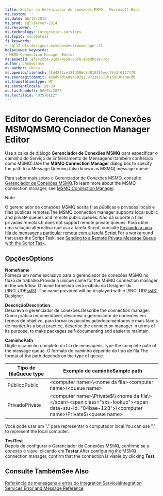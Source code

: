 ```yaml
---
title: Editor do Gerenciador de conexões MSMQ | Microsoft Docs
ms.custom: ''
ms.date: 06/13/2017
ms.prod: sql-server-2014
ms.reviewer: ''
ms.technology: integration-services
ms.topic: conceptual
f1_keywords:
- sql12.dts.designer.msmqconnectionmanager.f1
helpviewer_keywords:
- MSMQ Connection Manager Editor
ms.assetid: ef842cb4-82da-4550-85fe-9bedbc1e77c7
author: chugugrace
ms.author: chugu
ms.openlocfilehash: 41d4231ce121d596c8d818485eccf5ddf6127470
ms.sourcegitcommit: ad4d92dce894592a259721a1571b1d8736abacdb
ms.translationtype: MT
ms.contentlocale: pt-BR
ms.lasthandoff: 08/04/2020
ms.locfileid: "87570112"
---
```

# <a name="msmq-connection-manager-editor"></a><span data-ttu-id="04bae-102">Editor do Gerenciador de Conexões MSMQ</span><span class="sxs-lookup"><span data-stu-id="04bae-102">MSMQ Connection Manager Editor</span></span>
  <span data-ttu-id="04bae-103">Use a caixa de diálogo **Gerenciador de Conexões MSMQ** para especificar o caminho do Serviço de Enfileiramento de Mensagens (também conhecido como MSMQ).</span><span class="sxs-lookup"><span data-stu-id="04bae-103">Use the **MSMQ Connection Manager** dialog box to specify the path to a Message Queuing (also known as MSMQ) message queue.</span></span>  
  
 <span data-ttu-id="04bae-104">Para saber mais sobre o Gerenciador de Conexões MSMQ, consulte [Gerenciador de Conexões MSMQ](connection-manager/msmq-connection-manager.md).</span><span class="sxs-lookup"><span data-stu-id="04bae-104">To learn more about the MSMQ connection manager, see [MSMQ Connection Manager](connection-manager/msmq-connection-manager.md).</span></span>  
  
> [!NOTE]  
>  <span data-ttu-id="04bae-105">O gerenciador de conexões MSMQ aceita filas públicas e privadas locais e filas públicas remotas.</span><span class="sxs-lookup"><span data-stu-id="04bae-105">The MSMQ connection manager supports local public and private queues and remote public queues.</span></span> <span data-ttu-id="04bae-106">Não dá suporte a filas privadas remotas.</span><span class="sxs-lookup"><span data-stu-id="04bae-106">It does not support remote private queues.</span></span> <span data-ttu-id="04bae-107">Para obter uma solução alternativa que usa a tarefa Script, consulte [Enviando a uma fila de mensagens particular remota com a tarefa Script](control-flow/script-task.md).</span><span class="sxs-lookup"><span data-stu-id="04bae-107">For a workaround that uses the Script Task, see [Sending to a Remote Private Message Queue with the Script Task](control-flow/script-task.md).</span></span>  
  
## <a name="options"></a><span data-ttu-id="04bae-108">Opções</span><span class="sxs-lookup"><span data-stu-id="04bae-108">Options</span></span>  
 <span data-ttu-id="04bae-109">**Nome**</span><span class="sxs-lookup"><span data-stu-id="04bae-109">**Name**</span></span>  
 <span data-ttu-id="04bae-110">Forneça um nome exclusivo para o gerenciador de conexões MSMQ no fluxo de trabalho.</span><span class="sxs-lookup"><span data-stu-id="04bae-110">Provide a unique name for the MSMQ connection manager in the workflow.</span></span> <span data-ttu-id="04bae-111">O nome fornecido será exibido no Designer do [!INCLUDE[ssIS](../includes/ssis-md.md)] .</span><span class="sxs-lookup"><span data-stu-id="04bae-111">The name provided will be displayed within [!INCLUDE[ssIS](../includes/ssis-md.md)] Designer.</span></span>  
  
 <span data-ttu-id="04bae-112">**Descrição**</span><span class="sxs-lookup"><span data-stu-id="04bae-112">**Description**</span></span>  
 <span data-ttu-id="04bae-113">Descreva o gerenciador de conexões.</span><span class="sxs-lookup"><span data-stu-id="04bae-113">Describe the connection manager.</span></span> <span data-ttu-id="04bae-114">Como prática recomendável, descreva o gerenciador de conexões em termos de objetivo, para tornar os pacotes autodocumentados e mais fáceis de manter.</span><span class="sxs-lookup"><span data-stu-id="04bae-114">As a best practice, describe the connection manager in terms of its purpose, to make packages self-documenting and easier to maintain.</span></span>  
  
 <span data-ttu-id="04bae-115">**Caminho**</span><span class="sxs-lookup"><span data-stu-id="04bae-115">**Path**</span></span>  
 <span data-ttu-id="04bae-116">Digite o caminho completo da fila de mensagens.</span><span class="sxs-lookup"><span data-stu-id="04bae-116">Type the complete path of the message queue.</span></span> <span data-ttu-id="04bae-117">O formato do caminho depende do tipo de fila.</span><span class="sxs-lookup"><span data-stu-id="04bae-117">The format of the path depends on the type of queue.</span></span>  
  
|<span data-ttu-id="04bae-118">Tipo de fila</span><span class="sxs-lookup"><span data-stu-id="04bae-118">Queue type</span></span>|<span data-ttu-id="04bae-119">Exemplo de caminho</span><span class="sxs-lookup"><span data-stu-id="04bae-119">Sample path</span></span>|  
|----------------|-----------------|  
|<span data-ttu-id="04bae-120">Público</span><span class="sxs-lookup"><span data-stu-id="04bae-120">Public</span></span>|<span data-ttu-id="04bae-121">\<computer name>\\<nome da fila\></span><span class="sxs-lookup"><span data-stu-id="04bae-121">\<computer name>\\<queue name\></span></span>|  
|<span data-ttu-id="04bae-122">Privado</span><span class="sxs-lookup"><span data-stu-id="04bae-122">Private</span></span>|<span data-ttu-id="04bae-123">\<computer name>\Private$\\<nome da fila\></span><span class="sxs-lookup"><span data-stu-id="04bae-123">\<computer name>\Private$\\<queue name\></span></span>|  
  
 <span data-ttu-id="04bae-124">Você pode usar um "." para representar o computador local.</span><span class="sxs-lookup"><span data-stu-id="04bae-124">You can use "." to represent the local computer.</span></span>  
  
 <span data-ttu-id="04bae-125">**Test**</span><span class="sxs-lookup"><span data-stu-id="04bae-125">**Test**</span></span>  
 <span data-ttu-id="04bae-126">Depois de configurar o Gerenciador de Conexões MSMQ, confirme se a conexão é viável clicando em **Testar**.</span><span class="sxs-lookup"><span data-stu-id="04bae-126">After configuring the MSMQ connection manager, confirm that the connection is viable by clicking **Test**.</span></span>  
  
## <a name="see-also"></a><span data-ttu-id="04bae-127">Consulte Também</span><span class="sxs-lookup"><span data-stu-id="04bae-127">See Also</span></span>  
 [<span data-ttu-id="04bae-128">Referência de mensagens e erros do Integration Services</span><span class="sxs-lookup"><span data-stu-id="04bae-128">Integration Services Error and Message Reference</span></span>](../../2014/integration-services/integration-services-error-and-message-reference.md)  
  
  
